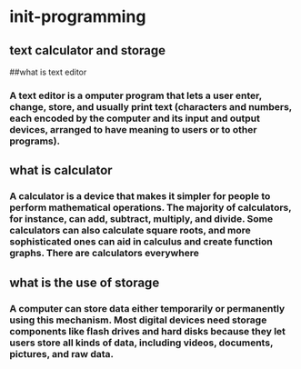 # init-programming

## text calculator and storage

##what is text editor

 ###  A text editor is a omputer program that lets a user enter, change, store, and usually print text (characters and numbers, each encoded by the computer and its input and output devices, arranged to have meaning to users or to other programs).
 
## what is calculator

### A calculator is a device that makes it simpler for people to perform mathematical operations. The majority of calculators, for instance, can add, subtract, multiply, and divide. Some calculators can also calculate square roots, and more sophisticated ones can aid in calculus and create function graphs. There are calculators everywhere

## what is the use of storage

### A computer can store data either temporarily or permanently using this mechanism. Most digital devices need storage components like flash drives and hard disks because they let users store all kinds of data, including videos, documents, pictures, and raw data.

